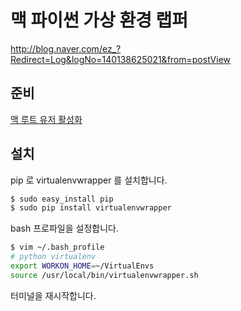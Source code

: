 # 맥 파이썬 가상 환경 랩퍼

<http://blog.naver.com/ez_?Redirect=Log&logNo=140138625021&from=postView>

## 준비

[맥 루트 유저 활성화](/mac_root_enable)

## 설치

pip 로 virtualenvwrapper 를 설치합니다.

```bash
$ sudo easy_install pip
$ sudo pip install virtualenvwrapper
```

bash 프로파일을 설정합니다.

```bash
$ vim ~/.bash_profile
# python virtualenv
export WORKON_HOME=~/VirtualEnvs
source /usr/local/bin/virtualenvwrapper.sh
```

터미널을 재시작합니다.
